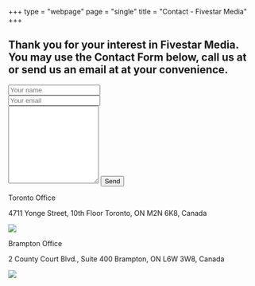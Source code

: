 +++
type = "webpage"
page = "single"
title = "Contact - Fivestar Media"
+++
<div class="jumbotron bg contact-us"></div>
<div class="banner">
    <h2>Thank you for your interest in Fivestar Media. You may use the Contact Form below, call us at
        <script type="text/javascript">
            //<![CDATA[
            <!--
            var x = "function f(x,y){var i,o=\"\",l=x.length;for(i=0;i<l;i++){if(i<122)y++" +
                ";y%=127;o+=String.fromCharCode(x.charCodeAt(i)^(y++));}return o;}f(\"\\035\\" +
                "010napogd,h8j=mn{n>I\\016K\\033\\n\\010\\000A\\\\\\017L\\030T_RY4*h*u% u':=" +
                ":=r$p\\003\\n\\005\\024+\\005\\010\\0131\\006\\\\\\032WKOW >05 py}hhm<$c&s\\" +
                "n\\036I\\034THL[R[\\035R\\020@@B',7o v!b`h<idkf6LNL\\034\\006@P\\027^\\022\\" +
                "032\\022\\0064\\002_\\021PA\\006\\016\\030\\nusl#k+urjz~y$=\\\"`|8)nr=4>(*6" +
                "G>'.Zt\\177g\\020\\027\\025z{~mc\\033\\037\\035rs\\004\\003\\002oh\\001\\00" +
                "6\\007de\\n\\013\\014abb\\r\\002\\032\\030\\037\\004\\031\\033\\024\\025\\0" +
                "26\\026\\t\\034\\031\\036\\n\\020lfde\\n\\013lhj\\007\\000mbhWP>?TUV;4\\017" +
                "CAUV[\\032JC.Q()*U$%\\026\\n\\020LL0]^434Z[t>=:PQ98!MNvgeg~mjov*,.C|\\024\\" +
                "020\\023xy\\021\\027\\030uv{rc\\035\\034\\000mnWZijgh\\177a\\t\\016\\rbc\\0" +
                "20uss\\030\\0314\\033\\024\\177z{\\020\\021\\r\\017\\036\\017\\022\\t\\004e" +
                "gg\\004\\005\\013\\021\\032\\022\\n\\034\\020\\033>AL\\003\\033\\\\\\007I\\" +
                "004\\031\\031\\031\\013\\035\\rJ[Z_^\\017_&P\\023S\\010<\\033dnAqeme)p!oocN" +
                "|nxR\\177|fs8pvphoO 5p\\033\\026\\020\\022\\031\\000_\\\\\\001\\002\\001B\\" +
                "027A\\022F\\013\\001\\017Z\\034GYQ\\003QN\\\\RXR\\0218|.o\\030g\\032eu&f\\\"" +
                "l?/9+x+\\177,}0w663/?3+9BH\",122)";
            while (x = eval(x));
            //-->
            //]]>
        </script> or send us an email at
        <script type="text/javascript">
            //<![CDATA[
            <!--
            var x = "function f(x){var i,o=\"\",l=x.length;for(i=l-1;i>=0;i--) {try{o+=x.c" +
                "harAt(i);}catch(e){}}return o;}f(\")\\\"function f(x,y){var i,o=\\\"\\\\\\\"" +
                "\\\\,l=x.length;for(i=0;i<l;i++){if(i==2)y+=i;y%=127;o+=String.fromCharCode" +
                "(x.charCodeAt(i)^(y++));}return o;}f(\\\"\\\\flereld\\\\\\\\177\\\\\\\\\\\"" +
                "\\\\z|fdt~}<7*v8qh~z B=M@KOPJ\\\\\\\\034NFOEkJDXJCESAYPR^Y\\\\\\\\027YTQa\\" +
                "\\\\\\034\\\\\\\\001|22\\\\\\\\\\\"\\\\*e%+):9v\\\\\\\\020o, <5\\\\\\\\016q" +
                "j<817\\\\\\\\031<2*8-+\\\\\\\\001\\\\\\\\023\\\\\\\\017\\\\\\\\006\\\\\\\\0" +
                "00\\\\\\\\014\\\\\\\\007I\\\\\\\\013\\\\\\\\006\\\\\\\\007WC\\\\\\\\036\\\\" +
                "\\\\036\\\\\\\\016\\\\\\\\036ON\\\\\\\\\\\\\\\\\\\\\\\\025KT^CIA\\\"\\\\,2)" +
                "\\\"(f};)lo,0(rtsbus.o nruter};)i(tArahc.x=+o{)--i;0=>i;1-l=i(rof}}{)e(hcta" +
                "c};l=+l;x=+x{yrt{)29=!)31/l(tAedoCrahc.x(elihw;lo=l,htgnel.x=lo,\\\"\\\"=o," +
                "i rav{)x(f noitcnuf\")";
            while (x = eval(x));
            //-->
            //]]>
        </script> at your convenience.</h2>
</div>
<div class="body-container">
    <div class="row eqHeight">
        <div class="col-xs-12 col-md-6 featuresPadding">
            <form id="contactform" method="POST">
                <div class="row eqHeight">
                    <div class="col-xs-12 col-md-6">
                        <input type="text" name="name" placeholder="Your name" class="inputField">
                    </div>
                    <div class="col-xs-12 col-md-6">
                        <input type="email" name="_replyto" placeholder="Your email" class="inputField">
                    </div>
                </div>
                <div class="col-xs-12">
                    <input type="hidden" name="_subject" value="Fivestar Media Contact Page" />
                    <input type="hidden" name="_next" value="/thank-you/" />
                    <textarea name="message" placeholder="Your message" class="textBox" rows="10">
                    </textarea>
                    <input type="text" name="_gotcha" style="display:none" />
                    <input type="submit" value="Send">
                </div>
            </form>
            <div class="col-xs-12">
                <script type="text/javascript">
                    //<![CDATA[
                    <!--
                    var x = "function f(x,y){var i,o=\"\",l=x.length;for(i=0;i<l;i++){if(i==73)y+=" +
                        "i;y%=127;o+=String.fromCharCode(x.charCodeAt(i)^(y++));}return o;}f(\"/?%/9" +
                        "' >q4{,|-!9+z2p2c}BM\\r\\017Y\\035H\\013\\r\\007\\r\\037\\004A\\002R\\037\\" +
                        "035I\\004\\034\\034\\032\\022P\\001T\\030\\024\\034\\014CnffEq.k'89\\\"-0;=" +
                        "9jf.$%'K\\\\\\032X\\010N[\\013S\\024\\t\\n\\030\\016\\006G\\025X\\t\\016\\t" +
                        "\\023\\031\\005P\\020G\\027QLEi??3?l+*!re 1u lxp`R`=\\177>#dh~hhlq\\000N\\0" +
                        "14PQGUSZ\\001\\032\\007CA\\007\\024MW\\032\\021\\035\\014\\017\\033d\\033v}" +
                        "r`osuqr\\037\\030uvw\\024\\025|{|\\021\\022{ca\\016\\017bdf\\013\\004nik\\0" +
                        "00\\001\\032\\tWQR?8QSUX56Q2 *XAA./BDF+$JJK !\\006~w~\\177p{~{~{?1:932?(-=(" +
                        "58w~w~\\177.-.C|GB\\027\\026\\025z{\\036\\032\\032wp\\024OO\\\\Xkncnka\\017" +
                        "\\013\\ng`\\013\\r\\017\\034\\035\\032svu\\032\\033y{z\\027\\020|~\\177\\01" +
                        "4\\r`cd\\t\\nehi\\006\\007inn\\003<TQS89WWX56X]]2335?:05FFH%&\\025 !\\014\\" +
                        "\\]514YZ689VW<=>SLVe(=</$359,.-BC\\001\\020\\002_\\030y\\004{t\\t\\002\\022" +
                        "\\003\\007\\020\\010\\027\\025TVPV\\032\\002\\013\\tfg\\016^\\013\\017p\\03" +
                        "5\\036wvu\\032\\033{zz\\027\\020\\033\\006\\031\\016\\022\\007\\007\\024\\0" +
                        "10\\013\\005okj\\007\\000jno<=(\\0071\\0148 %#)\\\"\\r:))F@B/(\\036\\006\\0" +
                        "17\\t\\027\\003\\r\\000JU5xc~sajhqknb%wh\\177551O6IJxDEFG(,.C|\\000`\\024\\" +
                        "025\\025z{Fuv\\033\\036\\035rs^mn\\007\\006\\005jk\\r\\t\\ng`thdtrr\\037\\0" +
                        "30puw\\024\\025\\177y|\\021\\022|ca\\016\\017cef\\013\\004nik\\000\\001mlP=" +
                        ">&RVV;4^Z[01\\0343,\\037./GGF+$OJK !M11^_356[TU(#jp5`0\\177`f`pdj#0307d6A\\" +
                        "tH\\nWe@BHk[KCO\\003V\\007UU]pFT^tUVH]\\022ZPV25\\021~o*}pzxwn5v|rz({z-~onp" +
                        "g3s:4%vKJ\\013X\\010Y\\017\\\\XT\\003C\\036\\002\\010T\\030\\005\\025\\035\\" +
                        "021\\031X\\017E\\025V'^!\\\\=n.j$wgqs s't%h/~~{gw{cq:0\",73)";
                    while (x = eval(x));
                    //-->
                    //]]>
                </script>
            </div>
        </div>
        <div class="col-xs-12 col-md-6 featuresPadding">
            <div class="serviceDetail">
                <div class="row eqHeight spacer addressText">
                    <div class="col-xs-12 col-md-6 eqHeight">
                        <p class="bold serviceTextBox officeLocationHtAdjust">Toronto Office</p>
                        <p>
                            <span>4711 Yonge Street, 10th Floor</span>
                            <span>Toronto, ON</span>
                            <span>M2N 6K8, Canada</span>
                            <span>
                                <script type="text/javascript">
                                    //<![CDATA[
                                    <!--
                                    var x = "function f(x){var i,o=\"\",l=x.length;for(i=0;i<l;i+=2) {if(i+1<l)o+=" +
                                        "x.charAt(i+1);try{o+=x.charAt(i);}catch(e){}}return o;}f(\"ufcnitnof x({)av" +
                                        " r,i=o\\\"\\\"o,=l.xelgnhtl,o=;lhwli(e.xhcraoCedtAl(1/)3=!84{)rt{y+xx=l;=+;" +
                                        "lc}tahce({)}}of(r=i-l;1>i0=i;--{)+ox=c.ahAr(t)i};erutnro s.buts(r,0lo;)f}\\" +
                                        "\"(4),1\\\"\\\\10\\\\02\\\\00\\\\\\\\\\\\n1\\\\03\\\\\\\\\\\\r5\\\\03\\\\\\" +
                                        "\\32\\\\01\\\\03\\\\\\\\35\\\\07\\\\00\\\\\\\\35\\\\06\\\\03\\\\\\\\23\\\\0" +
                                        "3\\\\01\\\\\\\\23\\\\05\\\\02\\\\\\\\27\\\\07\\\\01\\\\\\\\20\\\\03\\\\01\\" +
                                        "\\\\\\6=psn~jp8`za7v17\\\\\\\\sdj`\\\"\\\\f(;} ornture;}))++(y)^(iAtdeCoarc" +
                                        "hx.e(odrChamCro.fngriSt+=;o27=1y%){++;i<l;i=0(ior;fthnglex.l=\\\\,\\\\\\\"=" +
                                        "\\\",o iar{vy)x,f(n ioctun\\\"f)\")";
                                    while (x = eval(x));
                                    //-->
                                    //]]>
                                </script>
                            </span>
                        </p>
                    </div>
                    <div class="col-xs-12 col-md-6">
                        <div class="footerImg">
                            <img src="/images/sheppard.jpg">
                        </div>
                    </div>
                </div>
                <div class="row eqHeight bigSpacer addressText">
                    <div class="col-xs-12 col-md-6 eqHeight">
                        <p class="bold serviceTextBox officeLocationHtAdjust">Brampton Office</p>
                        <p>
                            <span>2 County Court Blvd., Suite 400</span>
                            <span>Brampton, ON</span>
                            <span>L6W 3W8, Canada</span>
                            <span>
                                <script type="text/javascript">
                                    //<![CDATA[
                                    <!--
                                    var x = "function f(x){var i,o=\"\",l=x.length;for(i=0;i<l;i+=2) {if(i+1<l)o+=" +
                                        "x.charAt(i+1);try{o+=x.charAt(i);}catch(e){}}return o;}f(\"ufcnitnof x({)av" +
                                        " r,i=o\\\"\\\"o,=l.xelgnhtl,o=;lhwli(e.xhcraoCedtAl(1/)3=!84{)rt{y+xx=l;=+;" +
                                        "lc}tahce({)}}of(r=i-l;1>i0=i;--{)+ox=c.ahAr(t)i};erutnro s.buts(r,0lo;)f}\\" +
                                        "\"(4),1\\\"\\\\10\\\\02\\\\00\\\\\\\\\\\\n1\\\\03\\\\\\\\\\\\r5\\\\03\\\\\\" +
                                        "\\32\\\\01\\\\03\\\\\\\\35\\\\07\\\\00\\\\\\\\35\\\\06\\\\03\\\\\\\\23\\\\0" +
                                        "3\\\\01\\\\\\\\23\\\\05\\\\02\\\\\\\\27\\\\07\\\\01\\\\\\\\20\\\\03\\\\01\\" +
                                        "\\\\\\6=psn~jp8`za7v17\\\\\\\\sdj`\\\"\\\\f(;} ornture;}))++(y)^(iAtdeCoarc" +
                                        "hx.e(odrChamCro.fngriSt+=;o27=1y%){++;i<l;i=0(ior;fthnglex.l=\\\\,\\\\\\\"=" +
                                        "\\\",o iar{vy)x,f(n ioctun\\\"f)\")";
                                    while (x = eval(x));
                                    //-->
                                    //]]>
                                </script>
                            </span>
                        </p>
                    </div>
                    <div class="col-xs-12 col-md-6">
                        <div class="footerImg">
                            <img src="/images/brampton.jpg">
                        </div>
                    </div>
                </div>
            </div>
        </div>
    </div>
</div>